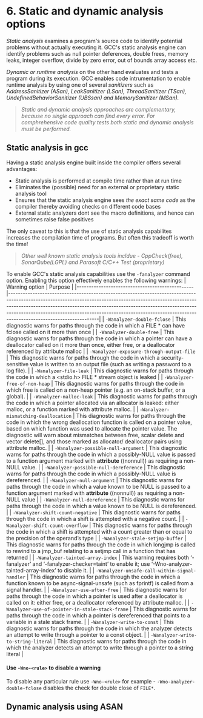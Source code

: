 # 6. Static and dynamic analysis options

*Static analysis* examines a program's source code to identify potential problems without actually executing it. GCC's static analysis engine can identify problems such as null pointer deferences, double frees, memory leaks, integer overflow, divide by zero error, out of bounds array access etc.  

*Dynamic or runtime analysis* on the other hand evaluates and tests a program during its execution. GCC enables code intrumentation to enable runtime analysis by using one of several *sanitizers* such as *AddressSanitizer (ASan), LeakSanitizer (LSan), ThreadSanitizer (TSan), UndefinedBehaviorSanitizer (UBSsan) and MemorySanitizer (MSan).*

> *Static and dynamic analysis approaches are complementary, because no single approach can find every error. For comphrehensive code quality tests both static and dynamic analysis must be performed.*

## Static analysis in gcc

Having a static analysis engine built inside the compiler offers several advantages:

* Static analysis is performed at compile time rather than at run time
* Eliminates the (possible) need for an external or proprietary static analysis tool
* Ensures that the static analysis engine sees *the exact same code* as the compiler thereby avoiding checks on different code bases
* External static analyzers dont see the macro definitions, and hence can sometimes raise false positives

The only caveat to this is that the use of static analysis capabilites increases the compilation time of programs. But often this tradeoff is worth the time!

> *Other well known static analysis tools incldue - CppCheck(free), SonarQube(LGPL) and Parasoft C/C++ Test (proprietary)*

To enable GCC's static analysis capabilities use the ```-fanalyzer``` command option. Enabling this option effectively enables the following warnings:
| Warning option                                 | Purpose                                                                                                                                                                                                                                                                                                                                                     |
|------------------------------------------------|-------------------------------------------------------------------------------------------------------------------------------------------------------------------------------------------------------------------------------------------------------------------------------------------------------------------------------------------------------------|
| ``-Wanalyzer-double-fclose``                       | This diagnostic warns for paths through the code in which a FILE * can have fclose called on it more than once                                                                                                                                                                                                                                              |
| ``-Wanalyzer-double-free``                         | This diagnostic warns for paths through the code in which a pointer can have a deallocator called on it more than once, either free, or a deallocator referenced by attribute malloc                                                                                                                                                                        |
| ``-Wanalyzer-exposure-through-output-file``        | This diagnostic warns for paths through the code in which a security-sensitive value is written to an output file (such as writing a password to a log file).                                                                                                                                                                                               |
| ``-Wanalyzer-file-leak``                           | This diagnostic warns for paths through the code in which a <stdio.h> FILE * stream object is leaked                                                                                                                                                                                                                                                        |
| ``-Wanalyzer-free-of-non-heap``                    | This diagnostic warns for paths through the code in which free is called on a non-heap pointer (e.g. an on-stack buffer, or a global).                                                                                                                                                                                                                      |
| ``-Wanalyzer-malloc-leak``                         | This diagnostic warns for paths through the code in which a pointer allocated via an allocator is leaked: either malloc, or a function marked with attribute malloc.                                                                                                                                                                                        |
| ``-Wanalyzer-mismatching-deallocation``            | This diagnostic warns for paths through the code in which the wrong deallocation function is called on a pointer value, based on which function was used to allocate the pointer value. The diagnostic will warn about mismatches between free, scalar delete and vector delete[], and those marked as allocator/ deallocator pairs using attribute malloc. |
| ``-Wanalyzer-possible-null-argument``              | This diagnostic warns for paths through the code in which a possibly-NULL value is passed to a function argument marked with __attribute__ ((nonnull)) as requiring a non-NULL value.                                                                                                                                                                       |
| ``-Wanalyzer-possible-null-dereference``           | This diagnostic warns for paths through the code in which a possibly-NULL value is dereferenced.                                                                                                                                                                                                                                                            |
| ``-Wanalyzer-null-argument``                       | This diagnostic warns for paths through the code in which a value known to be NULL is passed to a function argument marked with __attribute__ ((nonnull)) as requiring a non-NULL value                                                                                                                                                                     |
| ``-Wanalyzer-null-dereference``                    | This diagnostic warns for paths through the code in which a value known to be NULL is dereferenced.                                                                                                                                                                                                                                                         |
| ``-Wanalyzer-shift-count-negative``                | This diagnostic warns for paths through the code in which a shift is attempted with a negative count.                                                                                                                                                                                                                                                       |
| ``-Wanalyzer-shift-count-overflow``                | This diagnostic warns for paths through the code in which a shift is attempted with a count greater than or equal to the precision of the operand’s type                                                                                                                                                                                                    |
| ``-Wanalyzer-stale-setjmp-buffer``                 | This diagnostic warns for paths through the code in which longjmp is called to rewind to a jmp_buf relating to a setjmp call in a function that has returned                                                                                                                                                                                                |
| ``-Wanalyzer-tainted-array-index``                 | This warning requires both ‘-fanalyzer’ and ‘-fanalyzer-checker=taint’ to enable it; use ‘-Wno-analyzer-tainted-array-index’ to disable it.                                                                                                                                                                                                                 |
| ``-Wanalyzer-unsafe-call-within-signal-handler``   | This diagnostic warns for paths through the code in which a function known to be async-signal-unsafe (such as fprintf) is called from a signal handler.                                                                                                                                                                                                     |
| ``-Wanalyzer-use-after-free``                      | This diagnostic warns for paths through the code in which a pointer is used after a deallocator is called on it: either free, or a deallocator referenced by attribute malloc.                                                                                                                                                                              |
| ``-Wanalyzer-use-of-pointer-in-stale-stack-frame`` | This diagnostic warns for paths through the code in which a pointer is dereferenced that points to a variable in a stale stack frame.                                                                                                                                                                                                                       |
| ``-Wanalyzer-write-to-const``                      | This diagnostic warns for paths through the code in which the analyzer detects an attempt to write through a pointer to a const object.                                                                                                                                                                                                                     |
| ``-Wanalyzer-write-to-string-literal``             | This diagnostic warns for paths through the code in which the analyzer detects an attempt to write through a pointer to a string literal                                                                                                                                                                                                                    |

#### Use ``-Wno-<rule>`` to disable a warning
To disable any particular rule use ``-Wno-<rule>`` for example - ``-Wno-analyzer-double-fclose`` disables the check for double close of ``FILE*``.


## Dynamic analysis using ASAN
